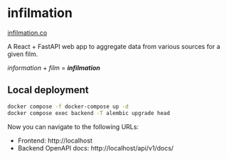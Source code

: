 # infilmation

[infilmation.co](https://infilmation.co)

A React + FastAPI web app to aggregate data from various sources for a given
film.

*information* + *film* = ***infilmation***

## Local deployment

```bash
docker compose -f docker-compose up -d
docker compose exec backend -T alembic upgrade head
```

Now you can navigate to the following URLs:

- Frontend: http://localhost
- Backend OpenAPI docs: http://localhost/api/v1/docs/
